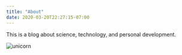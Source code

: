 ```yaml
---
title: "About"
date: 2020-03-20T22:27:15-07:00
---
```


This is a blog about science, technology, and personal development.

![unicorn](/img/ngc-2264-11175.jpg)